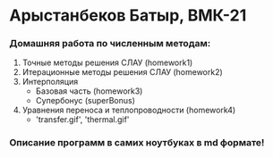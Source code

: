 # Арыстанбеков Батыр, ВМК-21

### Домашняя работа по численным методам:
1. Точные методы решения СЛАУ (homework1)
2. Итерационные методы решения СЛАУ (homework2)
3. Интерполяция
   - Базовая часть (homework3)
   - Супербонус (superBonus)
4. Уравнения переноса и теплопроводности (homework4)
   -  'transfer.gif', 'thermal.gif'
   
### Описание программ в самих ноутбуках в md формате!
